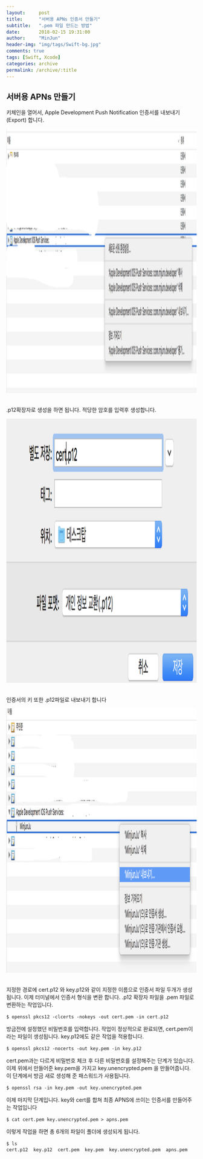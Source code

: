 ```yaml
---
layout:     post
title:      "서버용 APNs 인증서 만들기"
subtitle:   ".pem 파일 만드는 방법"
date:       2018-02-15 19:31:00
author:     "MinJun"
header-img: "img/tags/Swift-bg.jpg"
comments: true 
tags: [Swift, Xcode]
categories: archive
permalink: /archive/:title
---
```


## 서버용 APNs 만들기

키체인을 열어서, Apple Development Push Notification 인증서를 내보내기(Export) 합니다.  <br>

<center><img src="/img/posts/APNs.png" width="700" height="700"></center> <br> 


.p12확장자로 생성을 하면 됩니다. 적당한 암호를 입력후 생성합니다.  <br>

<center><img src="/img/posts/APNs-1.png" width="700" height="700"></center> <br> 

인증서의 키 또한 .p12파일로 내보내기 합니다 <br>

<center><img src="/img/posts/APNs-2.png" width="700" height="700"></center> <br> 

지정한 경로에 cert.p12 와 key.p12와 같이 지정한 이름으로 인증서 파일 두개가 생성됩니다. 이제 터미널에서 인증서 형식을 변환 합니다. .p12 확장자 파일을 .pem 파일로 변환하는 작업입니다. <br>

```
$ openssl pkcs12 -clcerts -nokeys -out cert.pem -in cert.p12
```

방금전에 설정했던 비밀번호를 입력합니다. 작업이 정상적으로 완료되면, cert.pem이라는 파일이 생성됩니다.
key.p12에도 같은 작업을 적용합니다. <br>

```
$ openssl pkcs12 -nocerts -out key.pem -in key.p12
``` 

cert.pem과는 다르게 비밀번호 체크 후 다른 비밀번호를 설정해주는 단계가 있습니다.
이제 위에서 만들어준 key.pem을 가지고 key.unencrypted.pem 을 만들어줍니다. 이 단계에서 방금 새로 생성해 준 패스워드가 사용됩니다. <br>

```
$ openssl rsa -in key.pem -out key.unencrypted.pem
```

이제 마지막 단계입니다. key와 cert를 합쳐 최종 APNS에 쓰이는 인증서를 만들어주는 작업입니다 <br>

```
$ cat cert.pem key.unencrypted.pem > apns.pem
``` 

이렇게 작업을 하면 총 6개의 파일이 폴더에 생성되게 됩니다. <br> 

```
$ ls
cert.p12  key.p12  cert.pem  key.pem  key.unencrypted.pem  apns.pem
```














